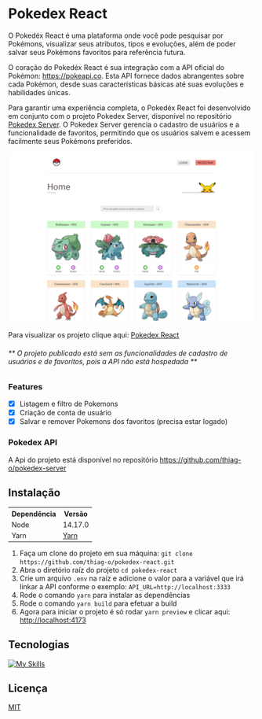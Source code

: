 # Pokedex React

O Pokedéx React é uma plataforma onde você pode pesquisar por Pokémons, visualizar seus atributos, tipos e evoluções, além de poder salvar seus Pokémons favoritos para referência futura.

O coração do Pokedéx React é sua integração com a API oficial do Pokémon: https://pokeapi.co. Esta API fornece dados abrangentes sobre cada Pokémon, desde suas características básicas até suas evoluções e habilidades únicas.

Para garantir uma experiência completa, o Pokedéx React foi desenvolvido em conjunto com o projeto Pokedex Server, disponível no repositório [Pokedex Server](https://github.com/thiag-o/pokedex-server). O Pokedex Server gerencia o cadastro de usuários e a funcionalidade de favoritos, permitindo que os usuários salvem e acessem facilmente seus Pokémons preferidos.

<img src=".github/pokedex-react.png" alt="pokedex react"/>

Para visualizar os projeto clique aqui: [Pokedex React](https://pokedex-react-tau.vercel.app/)

<h6>** O projeto publicado está sem as funcionalidades de cadastro de usuários e de favoritos, pois a API não está hospedada **</h6>

### Features

- [x] Listagem e filtro de Pokemons
- [x] Criação de conta de usuário
- [x] Salvar e remover Pokemons dos favoritos (precisa estar logado)

### Pokedex API

A Api do projeto está disponível no repositório https://github.com/thiag-o/pokedex-server

## Instalação

<table>
    <tr>
        <th>Dependência</th>
        <th>Versão</th>
    </tr>
    <tr>
        <td>Node</td>
        <td>14.17.0</td>
    </tr>
    <tr>
        <td>Yarn</td>
        <td><a href="https://classic.yarnpkg.com/lang/en/docs/install" target="_blank">Yarn</a></td>
    </tr>
</table>

1. Faça um clone do projeto em sua máquina: `git clone https://github.com/thiag-o/pokedex-react.git`
2. Abra o diretório raíz do projeto `cd pokedex-react`
3. Crie um arquivo `.env` na raíz e adicione o valor para a variável que irá linkar a API conforme o exemplo: `API_URL=http://localhost:3333`
4. Rode o comando `yarn` para instalar as dependências
5. Rode o comando `yarn build` para efetuar a build
6. Agora para iniciar o projeto é só rodar `yarn preview` e clicar aqui: [http://localhost:4173](http://localhost:4173)

## Tecnologias

[![My Skills](https://skillicons.dev/icons?i=html,css,ts)](https://skillicons.dev)

## Licença

[MIT](https://choosealicense.com/licenses/mit/)
